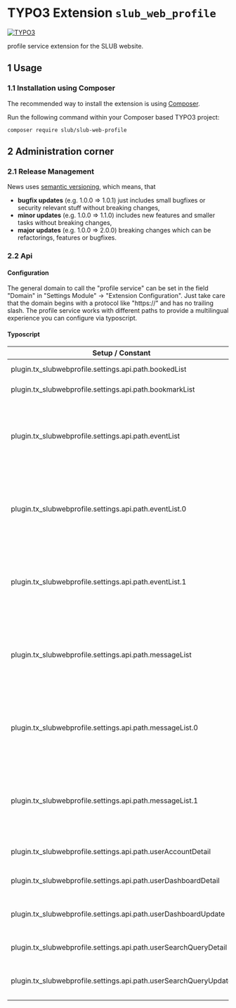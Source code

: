 # TYPO3 Extension `slub_web_profile`

[![TYPO3](https://img.shields.io/badge/TYPO3-9-orange.svg)](https://typo3.org/)

profile service extension for the SLUB website.

## 1 Usage

### 1.1 Installation using Composer

The recommended way to install the extension is using [Composer][1].

Run the following command within your Composer based TYPO3 project:

```
composer require slub/slub-web-profile
```

## 2 Administration corner

### 2.1 Release Management

News uses [semantic versioning][2], which means, that
* **bugfix updates** (e.g. 1.0.0 => 1.0.1) just includes small bugfixes or security relevant stuff without breaking changes,
* **minor updates** (e.g. 1.0.0 => 1.1.0) includes new features and smaller tasks without breaking changes,
* **major updates** (e.g. 1.0.0 => 2.0.0) breaking changes which can be refactorings, features or bugfixes.

### 2.2 Api

#### Configuration

The general domain to call the "profile service" can be set in the field "Domain" in "Settings Module" -> "Extension Configuration". Just take care that the domain begins with a protocol like "https://" and has no trailing slash. The profile service works with different paths to provide a multilingual experience you can configure via typoscript.

#### Typoscript

| Setup / Constant                                                 | Comment                                                                                                                                |
|------------------------------------------------------------------|----------------------------------------------------------------------------------------------------------------------------------------|
| plugin.tx_slubwebprofile.settings.api.path.bookedList            | Path to get the booked list.                                                                                                           |
| plugin.tx_slubwebprofile.settings.api.path.bookmarkList          | Path to get the bookmark list.                                                                                                         |
| plugin.tx_slubwebprofile.settings.api.path.eventList             | "language array" to collect paths to call the event list. The numbers (sys_language_uid) have to fit with your configured languages.   |
| plugin.tx_slubwebprofile.settings.api.path.eventList.0           | Path for the sys_language_uid "0" (as example german), begins and ends with a slash, will be extended with user id                     |
| plugin.tx_slubwebprofile.settings.api.path.eventList.1           | Path for the sys_language_uid "1" (as example english), begins and ends with a slash, will be extended with user id                    |
| plugin.tx_slubwebprofile.settings.api.path.messageList           | "language array" to collect paths to call the message list. The numbers (sys_language_uid) have to fit with your configured languages. |
| plugin.tx_slubwebprofile.settings.api.path.messageList.0         | Path for the sys_language_uid "0" (as example german), begins and ends with a slash, will be extended with user category               |
| plugin.tx_slubwebprofile.settings.api.path.messageList.1         | Path for the sys_language_uid "1" (as example english), begins and ends with a slash, will be extended with user category              |
| plugin.tx_slubwebprofile.settings.api.path.userAccountDetail     | Path to get a single user (contains: account) data                                                                                     |
| plugin.tx_slubwebprofile.settings.api.path.userDashboardDetail   | Path to get a single user (contains: dashboard) data                                                                                   |
| plugin.tx_slubwebprofile.settings.api.path.userDashboardUpdate   | Path to update a single user (contains: dashboard) data                                                                                |
| plugin.tx_slubwebprofile.settings.api.path.userSearchQueryDetail | Path to get a single user (contains: search query) data                                                                                |
| plugin.tx_slubwebprofile.settings.api.path.userSearchQueryUpdate | Path to update a single user (contains: search query) data                                                                             |

[1]: https://getcomposer.org/
[2]: https://semver.org/

